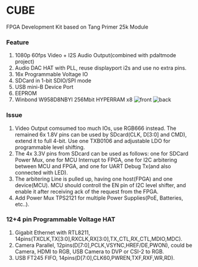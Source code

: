 # CUBE
FPGA Development Kit based on Tang Primer 25k Module

### Feature
1. 1080p 60fps Video + I2S Audio Output(combined with pdaltmode project)
2. Audio DAC HAT with PLL, reuse displayport i2s and use no extra pins.
3. 16x Programmable Voltage IO
4. SDCard in 1-bit SDIO/SPI mode
5. USB mini-B Device Port
6. EEPROM
7. Winbond W958D8NBYI 256Mbit HYPERRAM x8
![front](https://github.com/user-attachments/assets/abb218c1-7b0b-481c-92ce-c1d8ebb9a848)
![back](https://github.com/user-attachments/assets/daafba18-5fae-471a-bee7-6256036dffc9)

### Issue
1. Video Output comsumed too much IOs, use RGB666 instead. The remained 6x 1.8V pins can be used by SDcard(CLK, D[3:0] and CMD), extend it to full 4-bit. Use one TXB0106 and adjustable LDO for programmable level shifting.
2. The 4x 3.3V pins from SDcard can be used as follows: one for SDCard Power Mux, one for MCU Interrupt to FPGA, one for I2C arbitering between MCU and FPGA, and one for UART Debug Tx(and also connected with LED).
3. The arbitering Line is pulled up, having one host(FPGA) and one device(MCU). MCU should controll the EN pin of I2C level shifter, and enable it after receiving ack of the request from the FPGA.
4. Add Power Mux TPS2121 for multiple Power Supplies(PoE, Batteries, etc..).

### 12+4 pin Programmable Voltage HAT
1. Gigabit Ethernet with RTL8211, 14pins(TXCLK,TX[3:0],RXCLK,RX[3:0],TX_CTL,RX_CTL,MDIO,MDC).
2. Camera Parallel, 12pins(D[7:0],PCLK,VSYNC,HREF/DE,PWON), could be Camera, HDMI to RGB, USB Camera to DVP or CSI-2 to RGB.
3. USB FT245 FIFO, 14pins(D[7:0],CLK60,PWREN,TXF,RXF,WR,RD).
